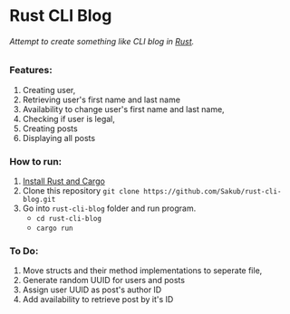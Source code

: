# Rust CLI Blog

###### Attempt to create something like CLI blog in [Rust](https://www.rust-lang.org).
### Features:
1. Creating user,
2. Retrieving user's first name and last name
3. Availability to change user's first name and last name,
4. Checking if user is legal,
5. Creating posts
6. Displaying all posts

### How to run:
1. [Install Rust and Cargo](https://doc.rust-lang.org/cargo/getting-started/installation.html)
2. Clone this repository
   `git clone https://github.com/Sakub/rust-cli-blog.git`
3. Go into `rust-cli-blog` folder and run program.
   - `cd rust-cli-blog`
   - `cargo run`

### To Do:
1. Move structs and their method implementations to seperate file,
2. Generate random UUID for users and posts
3. Assign user UUID as post's author ID
4. Add availability to retrieve post by it's ID